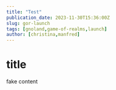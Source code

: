 ```yaml
---
title: "Test"
publication_date: 2023-11-30T15:36:00Z
slug: gor-launch
tags: [gnoland,game-of-realms,launch]
author: [christina,manfred]
---
```


# title
fake content
